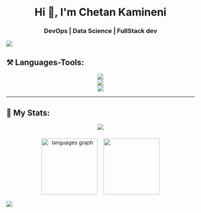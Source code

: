 <div align="center">
  <h1>Hi 👋, I'm Chetan Kamineni</h1>
  <h3>DevOps | Data Science | FullStack dev </h3>
</div>

<img src="https://user-images.githubusercontent.com/74038190/225813708-98b745f2-7d22-48cf-9150-083f1b00d6c9.gif">

<h2 align="left">⚒️ Languages-Tools:</h2>
<div align="center">
  <img src="https://skillicons.dev/icons?i=python,react,bootstrap,html,css,vscode,github,tailwind,git" />
  <br/>
  <img src="https://skillicons.dev/icons?i=nodejs,javascript,express,r,mongodb,c,java,nextjs,mysql" />
  <br/>
  <img src="https://capsule-render.vercel.app/api?type=waving&color=gradient&height=100&section=footer" />
</div>

---

<h2 align="left">🚀 My Stats: </h2>
<div align="center">
  <img src="https://streak-stats.demolab.com?user=Chetankamineni&theme=dark" />
</div>


###
<div align="center">
  <img src="https://github-readme-stats.vercel.app/api/top-langs?username=Chetankamineni&locale=en&hide_title=false&layout=compact&card_width=320&langs_count=5&theme=dracula&hide_border=false&order=2" height="150" alt="languages graph" /> &nbsp&nbsp;
<img src="https://leetcard.jacoblin.cool/ckaminen?theme=dark&font=MuseoModerno" height="150">
</div>

[![](https://visitcountpro.netlify.app/api?id=Chetankamineni&pretty=true)](https://visitcount.itsvg.in)


